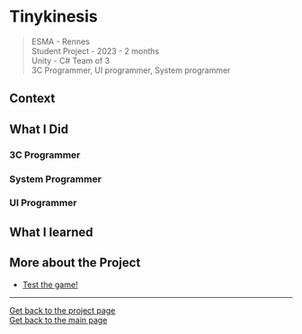 # **Tinykinesis**

> ESMA - Rennes   
> Student Project - 2023 - 2 months  
> Unity - C#
> Team of 3    
> 3C Programmer, UI programmer, System programmer



## **Context**




## **What I Did**



### **3C Programmer**




### **System Programmer**




### **UI Programmer**





## **What I learned**



## **More about the Project**

* [Test the game!](https://maerys.itch.io/rolland-de-rennes)

***
[Get back to the project page](https://github.com/AshiyroMisachi/RiallotAlexandre_Portfolio/blob/main/Projects/Projects.md)    
[Get back to the main page](https://github.com/AshiyroMisachi/RiallotAlexandre_Portfolio)